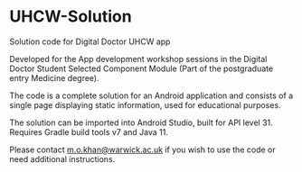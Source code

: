 # UHCW-Solution
Solution code for Digital Doctor UHCW app

Developed for the App development workshop sessions in the Digital Doctor Student Selected Component Module (Part of the postgraduate entry Medicine degree).

The code is a complete solution for an Android application and consists of a single page displaying static information, used for educational purposes.

The solution can be imported into Android Studio, built for API level 31. Requires Gradle build tools v7 and Java 11.

Please contact m.o.khan@warwick.ac.uk if you wish to use the code or need additional instructions.
